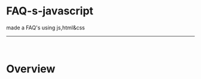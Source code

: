 # FAQ-s-javascript
made a FAQ's using js,html&amp;css
<hr>
<br>
<h1>Overview</h1>
<img src="FAQ-s-javascript/Screenshot 2024-06-28 095645.png" alt="" width="500" height="600">
